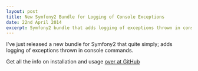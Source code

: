 ```yaml
---
layout: post
title: New Symfony2 Bundle for Logging of Console Exceptions
date: 22nd April 2014
excerpt: Symfony2 bundle that adds logging of exceptions thrown in console commands
---
```


I've just released a new bundle for Symfony2 that quite simply; adds logging of exceptions thrown in console commands.

Get all the info on installation and usage [over at GitHub](https://github.com/catchamonkey/CatchamonkeyConsoleLoggerBundle "CatchamonkeyConsoleLoggerBundle over at GitHub")
